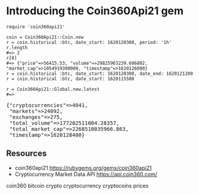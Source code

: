 # Introducing the Coin360Api21 gem

    require 'coin360api21'

    coin = Coin360Api21::Coin.new
    r = coin.historical :btc, date_start: 1620120300, period: '1h'
    r.length
    #=> 2 
    r[0]
    #=> {"price"=>56415.53, "volume"=>29825963239.686802, "market_cap"=>1054919300000, "timestamp"=>1620126000} 
    r = coin.historical :btc, date_start: 1620120300, date_end: 1620121200
    r = coin.historical :btc, date_start: 1620115500

    r = Coin360Api21::Global.new.latest
    #=> 

<pre>
{"cryptocurrencies"=&gt;4041,
 "markets"=&gt;24092,
 "exchanges"=&gt;275,
 "total_volume"=&gt;177202511004.28357,
 "total_market_cap"=&gt;2268510035966.863,
 "timestamp"=&gt;1620128400}
</pre>

## Resources

* coin360api21 https://rubygems.org/gems/coin360api21
* Cryptocurrency Market Data API https://api.coin360.com/

coin360 bitcoin crypto cryptocurrency cryptocoins prices
